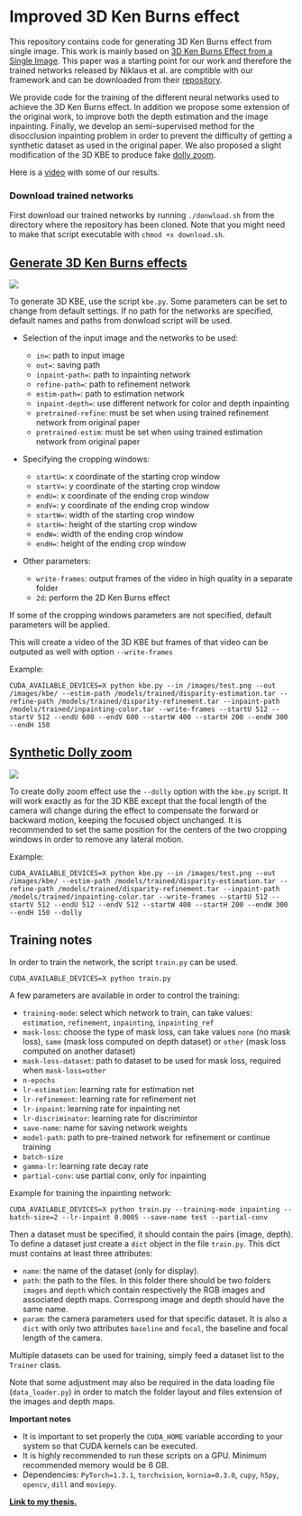 # Improved 3D Ken Burns effect

This repository contains code for generating 3D Ken Burns effect from single image. This work is mainly based on [3D Ken Burns Effect from a Single Image](https://arxiv.org/pdf/1909.05483.pdf). This paper was a starting point for our work and therefore the trained networks released by Niklaus et al. are comptible with our framework and can be downloaded from their [repository](https://github.com/sniklaus/3d-ken-burns).  

We provide code for the training of the different neural networks used to achieve the 3D Ken Burns effect. In addition we propose some extension of the original work, to improve both the depth estimation and the image inpainting. Finally, we develop an semi-supervised method for the disocclusion inpainting problem in order to prevent the difficulty of getting a synthetic dataset as used in the original paper. We also proposed a slight modification of the 3D KBE to produce fake [dolly zoom](https://en.wikipedia.org/wiki/Dolly_zoom). 

Here is a [video](https://www.youtube.com/watch?v=nSZrJOJFj9o) with some of our results. 

### Download trained networks
First download our trained networks by running `./donwload.sh` from the directory where the repository has been cloned.
Note that you might need to make that script executable with `chmod +x download.sh`. 

## [Generate 3D Ken Burns effects](https://www.youtube.com/watch?v=nSZrJOJFj9o)
![](https://github.com/ipeter50/ken-burns-effect/blob/master/images/3D_Ken_Burns_effect.gif)

To generate 3D KBE, use the script `kbe.py`. Some parameters can be set to change from default settings. If no path for the networks are specified, default names and paths from donwload script will be used.
* Selection of the input image and the networks to be used:
    * `in=`: path to input image
    * `out=`: saving path
    * `inpaint-path=`: path to inpainting network              
    * `refine-path=`: path to refinement network
    * `estim-path=`: path to estimation network
    * `inpaint-depth=`: use different network for color and depth inpainting
    * `pretrained-refine`: must be set when using trained refinement network from original paper
    * `pretrained-estim`: must be set when using trained estimation network from original paper

* Specifying the cropping windows:
    * `startU=`: x coordinate of the starting crop window
    * `startV=`: y coordinate of the starting crop window
    * `endU=`: x coordinate of the ending crop window 
    * `endV=`: y coordinate of the ending crop window
    * `startW=`: width of the starting crop window
    * `startH=`: height of the starting crop window
    * `endW=`: width of the ending crop window
    * `endH=`: height of the ending crop window
    
* Other parameters:
    * `write-frames`: output frames of the video in high quality in a separate folder
    * `2d`: perform the 2D Ken Burns effect

If some of the cropping windows parameters are not specified, default parameters will be applied. 

This will create a video of the 3D KBE but frames of that video can be outputed as well with option `--write-frames`

Example:
```
CUDA_AVAILABLE_DEVICES=X python kbe.py --in /images/test.png --out /images/kbe/ --estim-path /models/trained/disparity-estimation.tar --refine-path /models/trained/disparity-refinement.tar --inpaint-path /models/trained/inpainting-color.tar --write-frames --startU 512 --startV 512 --endU 600 --endV 600 --startW 400 --startH 200 --endW 300 --endH 150 
```

## [Synthetic Dolly zoom](https://www.youtube.com/watch?v=wC1_anb8eHw)
![](https://github.com/ipeter50/ken-burns-effect/blob/master/images/Dolly_zoom_effect_from_single_image.gif)

To create dolly zoom effect use the `--dolly` option with the `kbe.py` script. It will work exactly as for the 3D KBE except that the focal length of the camera will change during the effect to compensate the forward or backward motion, keeping the focused object unchanged. It is recommended to set the same position for the centers of the two cropping windows in order to remove any lateral motion. 

Example:
```
CUDA_AVAILABLE_DEVICES=X python kbe.py --in /images/test.png --out /images/kbe/ --estim-path /models/trained/disparity-estimation.tar --refine-path /models/trained/disparity-refinement.tar --inpaint-path /models/trained/inpainting-color.tar --write-frames --startU 512 --startV 512 --endU 512 --endV 512 --startW 400 --startH 200 --endW 300 --endH 150 --dolly
```


## Training notes
In order to train the network, the script `train.py` can be used.
```
CUDA_AVAILABLE_DEVICES=X python train.py
```
A few  parameters are available in order to control the training:
* `training-mode`: select which network to train, can take values: `estimation`, `refinement`, `inpainting`, `inpainting_ref`
* `mask-loss`: choose the type of mask loss, can take values `none` (no mask loss), `same` (mask loss computed on depth dataset) or `other` (mask loss computed on another dataset)
* `mask-loss-dataset`: path to dataset to be used for mask loss, required when `mask-loss=other`
* `n-epochs`
* `lr-estimation`: learning rate for estimation net
* `lr-refinement`: learning rate for refinement net
* `lr-inpaint`: learning rate for inpainting net
* `lr-discriminator`: learning rate for discrimintor
* `save-name`: name for saving network weights
* `model-path`: path to pre-trained network for refinement or continue training
* `batch-size`
* `gamma-lr`: learning rate decay rate
* `partial-conv`: use partial conv, only for inpainting 

Example for training the inpainting network:
```
CUDA_AVAILABLE_DEVICES=X python train.py --training-mode inpainting --batch-size=2 --lr-inpaint 0.0005 --save-name test --partial-conv 
```
Then a dataset must be specified, it should contain the pairs (image, depth). To define a dataset just create a `dict` object in the file `train.py`. This dict must contains at least three attributes:
  * `name`: the name of the dataset (only for display).
  * `path`: the path to the files. In this folder there should be two folders `images` and `depth` which contain respectively the RGB images and associated depth maps. Correspong image and depth should have the same name. 
  * `param`: the camera parameters used for that specific dataset. It is also a `dict` with only two attributes `baseline` and `focal`, the baseline and focal length of the camera. 
  
Multiple datasets can be used for training, simply feed a dataset list to the `Trainer` class.
 
Note that some adjustment may also be required in the data loading file (`data_loader.py`) in order to match the folder layout and files extension of the images and depth maps. 

**Important notes** 
- It is important to set properly the `CUDA_HOME` variable according to your system so that CUDA kernels can be executed.
- It is highly recommended to run these scripts on a GPU. Minimum recommended memory would be 6 GB.
- Dependencies: `PyTorch=1.3.1`, `torchvision`, `kornia=0.3.0`, `cupy`, `h5py`, `opencv`, `dill` and `moviepy`.

**[Link to my thesis.](https://drive.google.com/file/d/1H1NS4E41A390AlSg8GVHwZfY5oXgVi8e/view?usp=sharing)**
